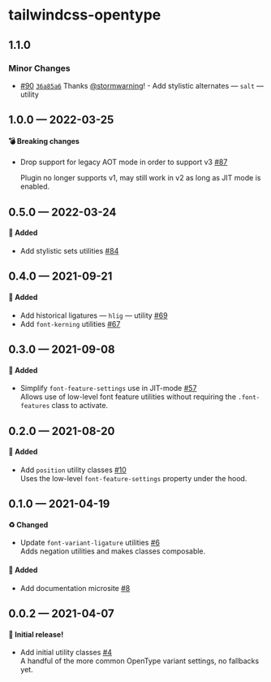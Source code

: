 # tailwindcss-opentype

## 1.1.0

### Minor Changes

- [#90](https://github.com/stormwarning/tailwindcss-opentype/pull/90) [`36a85a6`](https://github.com/stormwarning/tailwindcss-opentype/commit/36a85a6aa0a27cb6594f2c3e825a9fa8066cecb2) Thanks [@stormwarning](https://github.com/stormwarning)! - Add stylistic alternates — `salt` — utility

## 1.0.0 — 2022-03-25

#### 💣 Breaking changes

- Drop support for legacy AOT mode in order to support v3 [#87](https://github.com/stormwarning/tailwindcss-opentype/pull/87)

  Plugin no longer supports v1, may still work in v2 as long as JIT mode is enabled.

## 0.5.0 — 2022-03-24

#### 🎁 Added

- Add stylistic sets utilities [#84](https://github.com/stormwarning/tailwindcss-opentype/pull/84)

## 0.4.0 — 2021-09-21

#### 🎁 Added

- Add historical ligatures — `hlig` — utility [#69](https://github.com/stormwarning/tailwindcss-opentype/pull/69)
- Add `font-kerning` utilities [#67](https://github.com/stormwarning/tailwindcss-opentype/pull/67)

## 0.3.0 — 2021-09-08

#### 🎁 Added

- Simplify `font-feature-settings` use in JIT-mode [#57](https://github.com/stormwarning/tailwindcss-opentype/pull/57)  
  Allows use of low-level font feature utilities without requiring the `.font-features` class to activate.

## 0.2.0 — 2021-08-20

#### 🎁 Added

- Add `position` utility classes [#10](https://github.com/stormwarning/tailwindcss-opentype/pull/10)  
  Uses the low-level `font-feature-settings` property under the hood.

## 0.1.0 — 2021-04-19

#### ♻️ Changed

- Update `font-variant-ligature` utilities [#6](https://github.com/stormwarning/tailwindcss-opentype/pull/6)  
  Adds negation utilities and makes classes composable.

#### 🎁 Added

- Add documentation microsite [#8](https://github.com/stormwarning/tailwindcss-opentype/pull/8)

## 0.0.2 — 2021-04-07

#### 🎉 Initial release!

- Add initial utility classes [#4](https://github.com/stormwarning/tailwindcss-opentype/pull/4)  
  A handful of the more common OpenType variant settings, no fallbacks yet.
